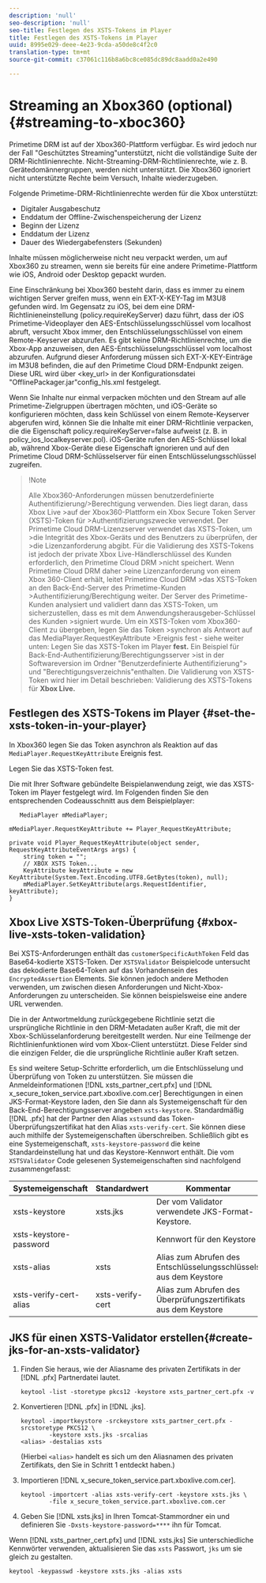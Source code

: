 ```yaml
---
description: 'null'
seo-description: 'null'
seo-title: Festlegen des XSTS-Tokens im Player
title: Festlegen des XSTS-Tokens im Player
uuid: 8995e029-deee-4e23-9cda-a50de8c4f2c0
translation-type: tm+mt
source-git-commit: c37061c116b8a6bc8ce085dc89dc8aadd0a2e490

---
```



# Streaming an Xbox360 (optional) {#streaming-to-xboc360}

Primetime DRM ist auf der Xbox360-Plattform verfügbar. Es wird jedoch nur der Fall &quot;Geschütztes Streaming&quot;unterstützt, nicht die vollständige Suite der DRM-Richtlinienrechte. Nicht-Streaming-DRM-Richtlinienrechte, wie z. B. Gerätedomännergruppen, werden nicht unterstützt. Die Xbox360 ignoriert nicht unterstützte Rechte beim Versuch, Inhalte wiederzugeben.

Folgende Primetime-DRM-Richtlinienrechte werden für die Xbox unterstützt:
* Digitaler Ausgabeschutz
* Enddatum der Offline-Zwischenspeicherung der Lizenz
* Beginn der Lizenz
* Enddatum der Lizenz
* Dauer des Wiedergabefensters (Sekunden)

Inhalte müssen möglicherweise nicht neu verpackt werden, um auf Xbox360 zu streamen, wenn sie bereits für eine andere Primetime-Plattform wie iOS, Android oder Desktop gepackt wurden.

Eine Einschränkung bei Xbox360 besteht darin, dass es immer zu einem wichtigen Server greifen muss, wenn ein EXT-X-KEY-Tag im M3U8 gefunden wird. Im Gegensatz zu iOS, bei dem eine DRM-Richtlinieneinstellung (policy.requireKeyServer) dazu führt, dass der iOS Primetime-Videoplayer den AES-Entschlüsselungsschlüssel vom localhost abruft, versucht Xbox immer, den Entschlüsselungsschlüssel von einem Remote-Keyserver abzurufen. Es gibt keine DRM-Richtlinienrechte, um die Xbox-App anzuweisen, den AES-Entschlüsselungsschlüssel vom localhost abzurufen. Aufgrund dieser Anforderung müssen sich EXT-X-KEY-Einträge im M3U8 befinden, die auf den Primetime Cloud DRM-Endpunkt zeigen. Diese URL wird über &lt;key_url> in der Konfigurationsdatei &quot;OfflinePackager.jar&quot;config_hls.xml festgelegt.

Wenn Sie Inhalte nur einmal verpacken möchten und den Stream auf alle Primetime-Zielgruppen übertragen möchten, und iOS-Geräte so konfigurieren möchten, dass kein Schlüssel von einem Remote-Keyserver abgerufen wird, können Sie die Inhalte mit einer DRM-Richtlinie verpacken, die die Eigenschaft policy.requireKeyServer=false aufweist (z. B. in policy_ios_localkeyserver.pol). iOS-Geräte rufen den AES-Schlüssel lokal ab, während Xbox-Geräte diese Eigenschaft ignorieren und auf den Primetime Cloud DRM-Schlüsselserver für einen Entschlüsselungsschlüssel zugreifen.

>!Note
>
>Alle Xbox360-Anforderungen müssen benutzerdefinierte Authentifizierung/>Berechtigung verwenden. Dies liegt daran, dass Xbox Live >auf der Xbox360-Plattform ein Xbox Secure Token Server (XSTS)-Token für >Authentifizierungszwecke verwendet.
>Der Primetime Cloud DRM-Lizenzserver verwendet das XSTS-Token, um >die Integrität des Xbox-Geräts und des Benutzers zu überprüfen, der >die Lizenzanforderung abgibt. Für die Validierung des XSTS-Tokens ist jedoch der private Xbox Live-Händlerschlüssel des Kunden erforderlich, den Primetime Cloud DRM >nicht speichert. Wenn Primetime Cloud DRM daher >eine Lizenzanforderung von einem Xbox 360-Client erhält, leitet Primetime Cloud DRM >das XSTS-Token an den Back-End-Server des Primetime-Kunden >Authentifizierung/Berechtigung weiter. Der Server des Primetime-Kunden
>analysiert und validiert dann das XSTS-Token, um sicherzustellen, dass es mit dem Anwendungsherausgeber-Schlüssel des Kunden >signiert wurde.
>Um ein XSTS-Token vom Xbox360-Client zu übergeben, legen Sie das Token >synchron als Antwort auf das MediaPlayer.RequestKeyAttribute >Ereignis fest - siehe weiter unten: Legen Sie das XSTS-Token im Player **fest.** Ein Beispiel für Back-End-Authentifizierung/Berechtigungsserver >ist in der Softwareversion im Ordner &quot;Benutzerdefinierte Authentifizierung&quot;> und &quot;Berechtigungsverzeichnis&quot;enthalten. Die Validierung von XSTS-Token wird hier im Detail beschrieben: Validierung des XSTS-Tokens für **Xbox Live.**


## Festlegen des XSTS-Tokens im Player {#set-the-xsts-token-in-your-player}

In Xbox360 legen Sie das Token asynchron als Reaktion auf das `MediaPlayer.RequestKeyAttribute` Ereignis fest.

Legen Sie das XSTS-Token fest.

Die mit Ihrer Software gebündelte Beispielanwendung zeigt, wie das XSTS-Token im Player festgelegt wird. Im Folgenden finden Sie den entsprechenden Codeausschnitt aus dem Beispielplayer:

```
   MediaPlayer mMediaPlayer;  
 
mMediaPlayer.RequestKeyAttribute += Player_RequestKeyAttribute;  
 
private void Player_RequestKeyAttribute(object sender, RequestKeyAttributeEventArgs args) {  
    string token = "";  
    // XBOX XSTS Token...  
    KeyAttribute keyAttribute = new KeyAttribute(System.Text.Encoding.UTF8.GetBytes(token), null);  
    mMediaPlayer.SetKeyAttribute(args.RequestIdentifier, keyAttribute);  
} 
```

## Xbox Live XSTS-Token-Überprüfung {#xbox-live-xsts-token-validation}

Bei XSTS-Anforderungen enthält das `customerSpecificAuthToken` Feld das Base64-kodierte XSTS-Token. Der `XSTSValidator` Beispielcode untersucht das dekodierte Base64-Token auf das Vorhandensein des `EncryptedAssertion` Elements. Sie können jedoch andere Methoden verwenden, um zwischen diesen Anforderungen und Nicht-Xbox-Anforderungen zu unterscheiden. Sie können beispielsweise eine andere URL verwenden.

Die in der Antwortmeldung zurückgegebene Richtlinie setzt die ursprüngliche Richtlinie in den DRM-Metadaten außer Kraft, die mit der Xbox-Schlüsselanforderung bereitgestellt werden. Nur eine Teilmenge der Richtlinienfunktionen wird vom Xbox-Client unterstützt. Diese Felder sind die einzigen Felder, die die ursprüngliche Richtlinie außer Kraft setzen.

Es sind weitere Setup-Schritte erforderlich, um die Entschlüsselung und Überprüfung von Token zu unterstützen. Sie müssen die Anmeldeinformationen [!DNL xsts_partner_cert.pfx] und [!DNL x_secure_token_service.part.xboxlive.com.cer] Berechtigungen in einen JKS-Format-Keystore laden, den Sie dann als Systemeigenschaft für den Back-End-Berechtigungsserver angeben `xsts-keystore`. Standardmäßig [!DNL .pfx] hat der Partner den Alias `xsts`und das Token-Überprüfungszertifikat hat den Alias `xsts-verify-cert`. Sie können diese auch mithilfe der Systemeigenschaften überschreiben. Schließlich gibt es eine Systemeigenschaft, `xsts-keystore-password` die keine Standardeinstellung hat und das Keystore-Kennwort enthält. Die vom `XSTSValidator` Code gelesenen Systemeigenschaften sind nachfolgend zusammengefasst:

| Systemeigenschaft | Standardwert | Kommentar |
|---|---|---|
| xsts-keystore | xsts.jks | Der vom Validator verwendete JKS-Format-Keystore. |
| xsts-keystore-password |  | Kennwort für den Keystore |
| xsts-alias | xsts | Alias zum Abrufen des Entschlüsselungsschlüssels aus dem Keystore |
| xsts-verify-cert-alias | xsts-verify-cert | Alias zum Abrufen des Überprüfungszertifikats aus dem Keystore |

## JKS für einen XSTS-Validator erstellen{#create-jks-for-an-xsts-validator}

1. Finden Sie heraus, wie der Aliasname des privaten Zertifikats in der [!DNL .pfx] Partnerdatei lautet.

   ```
   keytool -list -storetype pkcs12 -keystore xsts_partner_cert.pfx -v 
   ```

1. Konvertieren [!DNL .pfx] in [!DNL .jks].

   ```
   keytool -importkeystore -srckeystore xsts_partner_cert.pfx -srcstoretype PKCS12 \  
           -keystore xsts.jks -srcalias  
   <alias> -destalias xsts
   ```

   (Hierbei `<alias>` handelt es sich um den Aliasnamen des privaten Zertifikats, den Sie in Schritt 1 entdeckt haben.)
1. Importieren [!DNL x_secure_token_service.part.xboxlive.com.cer].

   ```
   keytool -importcert -alias xsts-verify-cert -keystore xsts.jks \  
           -file x_secure_token_service.part.xboxlive.com.cer 
   ```

1. Geben Sie [!DNL xsts.jks] in Ihren Tomcat-Stammordner ein und definieren Sie `-Dxsts-keystore-password=****` ihn für Tomcat.

Wenn [!DNL xsts_partner_cert.pfx] und [!DNL xsts.jks] Sie unterschiedliche Kennwörter verwenden, aktualisieren Sie das `xsts` Passwort, `jks` um sie gleich zu gestalten.

```
keytool -keypasswd -keystore xsts.jks -alias xsts 
```
